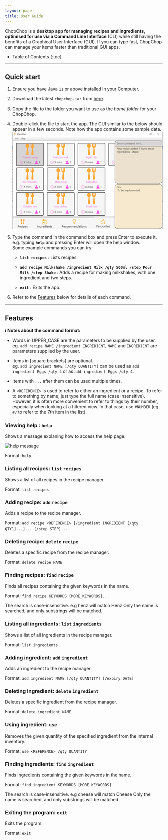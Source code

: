 ```yaml
---
layout: page
title: User Guide
---
```


ChopChop is a **desktop app for managing recipes and ingredients, optimised for use via a Command Line Interface** (CLI) while still having the benefits of a Graphical User Interface (GUI). If you can type fast, ChopChop can manage your items faster than traditional GUI apps.

* Table of Contents
{:toc}

--------------------------------------------------------------------------------------------------------------------

## Quick start

1. Ensure you have Java `11` or above installed in your Computer.

1. Download the latest `chopchop.jar` from [here](https://github.com/AY2021S1-CS2103T-T10-3/tp/releases).

1. Copy the file to the folder you want to use as the _home folder_ for your ChopChop.

1. Double-click the file to start the app. The GUI similar to the below should appear in a few seconds. Note how the app contains some sample data.<br>
   ![Ui](images/Ui.png)

1. Type the command in the command box and press Enter to execute it. e.g. typing **`help`** and pressing Enter will open the help window.<br>
   Some example commands you can try:

   * **`list recipes`** : Lists recipes.

   * **`add recipe Milkshake /ingredient Milk /qty 500ml /step Pour Milk /step Shake`** : Adds a recipe for making milkshakes, with one ingredient and two steps.

   * **`exit`** : Exits the app.

1. Refer to the [Features](#features) below for details of each command.

--------------------------------------------------------------------------------------------------------------------

## Features

<div markdown="block" class="alert alert-info">

**:information_source: Notes about the command format:** <br>

* Words in UPPER_CASE are the parameters to be supplied by the user. <br>
  eg. `add recipe NAME /ingredient INGREDIENT`, `NAME` and `INGREDIENT` are parameters supplied by the user.

* Items in [square brackets] are optional. <br>
  eg. `add ingredient NAME [/qty QUANTITY]` can be used as `add ingredient Eggs /qty 4` or as `add ingredient Eggs /qty 4`.

* Items with `...` after them can be used multiple times. <br>

* A `<REFERENCE>` is used to refer to either an ingredient or a recipe. To refer to something by name, just type the full
	name (case insensitive). However, it is often more convenient to refer to things by their number, especially when looking
	at a filtered view. In that case, use `#NUMBER` (eg. `#7` to refer to the 7th item in the list).

</div>


### Viewing help : `help`

Shows a message explaning how to access the help page.

![help message](images/helpMessage.png)

Format: `help`



### Listing all recipes: **`list`** `recipes`
Shows a list of all recipes in the recipe manager.

Format: `list recipes`



### Adding recipe: **`add`** `recipe`
Adds a recipe to the recipe manager.

Format: `add recipe <REFERENCE> [/ingredient INGREDIENT [/qty QTY1]...]... (/step STEP)...`



### Deleting recipe: **`delete`** `recipe`
Deletes a specific recipe from the recipe manager.

Format: `delete recipe NAME`




### Finding recipes: **`find`** `recipe`
Finds all recipes containing the given keywords in the name.

Format: `find recipe KEYWORDS [MORE_KEYWORDS]...`

The search is case-insensitive. e.g henz will match Henz
Only the name is searched, and only substrings will be matched.




### Listing all ingredients: **`list`** `ingredients`
Shows a list of all ingredients in the recipe manager.

Format: `list ingredients`




### Adding ingredient: **`add`** `ingredient`
Adds an ingredient to the recipe manager

Format: `add ingredient NAME [/qty QUANTITY] [/expiry DATE]`




### Deleting ingredient: **`delete`** `ingredient`
Deletes a specific ingredient from the recipe manager.

Format: `delete ingredient NAME`




### Using ingredient: **`use`**
Removes the given quantity of the specified ingredient from the internal inventory.

Format: `use <REFERENCE> /qty QUANTITY`




### Finding ingredients: **`find`** `ingredient`
Finds ingredients containing the given keywords in the name.

Format: `find ingredient KEYWORDS [MORE_KEYWORDS]`

The search is case-insensitive. e.g cheese will match Cheese
Only the name is searched, and only substrings will be matched.




### Exiting the program: **`exit`**
Exits the program.

Format: `exit`
